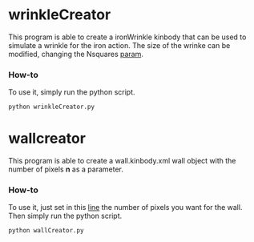 # wrinkleCreator
This program is able to create a ironWrinkle kinbody that can be used to simulate a wrinkle for the iron action. The size of the wrinke can be modified, changing the Nsquares [param](https://github.com/roboticslab-uc3m/xgnitive/blob/d0ad50030d13febbf3b8db4d02d6fe2ce43d9e27/programs/kinbody-creator/wrinkleCreator.py#L16).

### How-to

To use it, simply run the python script.

```
python wrinkleCreator.py

````

# wallcreator
This program is able to create a wall.kinbody.xml wall object with the number of pixels **n** as a parameter. 

### How-to

To use it, just set in this [line](https://github.com/roboticslab-uc3m/xgnitive/blob/0123b0bf0184bdfa9fb5ea6c9a051aaa411591f4/programs/wall-creator/wallCreator.py#L15) the number of pixels you want for the wall. Then simply run the python script.

```
python wallCreator.py

````

